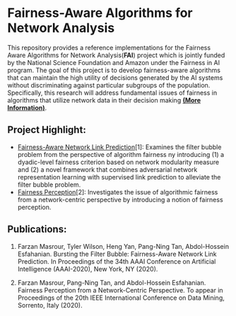 # Fairness-Aware Algorithms for Network Analysis

This repository provides a reference implementations for the Fairness Aware Algorithms for Network Analysis(**FAI**) project which is jointly funded by the National Science Foundation and Amazon under the Fairness in AI program. The goal of this project is to develop fairness-aware algorithms that can maintain the high utility of decisions generated by the AI systems without discriminating against particular subgroups of the population. Specifically, this research will address fundamental issues of fairness in algorithms that utilize network data in their decision making [**(More Information)**](http://cse.msu.edu/~ptan/project/fairness/).

## Project Highlight:

* [Fairness-Aware Network Link Prediction](https://github.com/farzmas/FLIP)[1]: Examines the filter bubble problem from the perspective of algorithm fairness ny introducing (1) a dyadic-level fairness criterion based on network modularity measure and (2) a novel framework that combines adversarial network representation learning with supervised link prediction to alleviate the filter bubble problem.
* [Fairness Perception](https://github.com/farzmas/Fairness-Aware-Algorithms-for-Network-Analysis/tree/main/Fairness%20Perception)[2]: Investigates the issue of algorithmic fairness from a network-centric perspective by introducing a notion of fairness perception.


## Publications:

1. Farzan Masrour, Tyler Wilson, Heng Yan, Pang-Ning Tan, Abdol-Hossein Esfahanian. Bursting the Filter Bubble: Fairness-Aware Network Link Prediction. In Proceedings of the 34th AAAI Conference on Artificial Intelligence (AAAI-2020), New York, NY (2020). 

2. Farzan Masrour, Pang-Ning Tan, and Abdol-Hossein Esfahanian. Fairness Perception from a Network-Centric Perspective. To appear in Proceedings of the 20th IEEE International Conference on Data Mining, Sorrento, Italy (2020).


